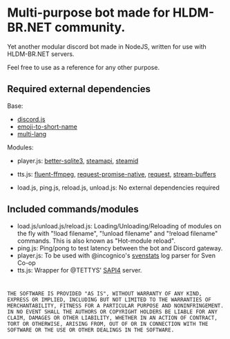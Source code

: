 # Multi-purpose bot made for HLDM-BR.NET community.

Yet another modular discord bot made in NodeJS, written for use with HLDM-BR.NET servers.


Feel free to use as a reference for any other purpose.

## Required external dependencies
Base:
- [discord.js](https://www.npmjs.com/package/discord.js)
- [emoji-to-short-name](https://www.npmjs.com/package/emoji-to-short-name)
- [multi-lang](https://www.npmjs.com/package/multi-lang)

Modules:
- player.js: [better-sqlite3](https://www.npmjs.com/package/better-sqlite3), [steamapi](https://www.npmjs.com/package/steamapi), [steamid](https://www.npmjs.com/package/steamid)
- tts.js: [fluent-ffmpeg](https://www.npmjs.com/package/fluent-ffmpeg), [request-promise-native](https://www.npmjs.com/package/request-promise-native), [request](https://www.npmjs.com/package/request), [stream-buffers](https://www.npmjs.com/package/stream-buffers)


- load.js, ping.js, reload.js, unload.js: No external dependencies required


## Included commands/modules
 - load.js/unload.js/reload.js: Loading/Unloading/Reloading of modules on the fly with "!load filename", "!unload filename" and "!reload filename" commands. This is also known as "Hot-module reload".
 - ping.js: Ping/pong to test latency between the bot and Discord gateway.
 - player.js: To be used with @incognico's [svenstats](https://github.com/incognico/svenstats) log parser for Sven Co-op
 - tts.js: Wrapper for @TETTYS' [SAPI4](https://github.com/TETYYS/SAPI4) server.

#
`
THE SOFTWARE IS PROVIDED "AS IS", WITHOUT WARRANTY OF ANY KIND, EXPRESS OR IMPLIED, INCLUDING BUT NOT LIMITED TO THE WARRANTIES OF MERCHANTABILITY, FITNESS FOR A PARTICULAR PURPOSE AND NONINFRINGEMENT. IN NO EVENT SHALL THE AUTHORS OR COPYRIGHT HOLDERS BE LIABLE FOR ANY CLAIM, DAMAGES OR OTHER LIABILITY, WHETHER IN AN ACTION OF CONTRACT, TORT OR OTHERWISE, ARISING FROM, OUT OF OR IN CONNECTION WITH THE SOFTWARE OR THE USE OR OTHER DEALINGS IN THE SOFTWARE.
`
